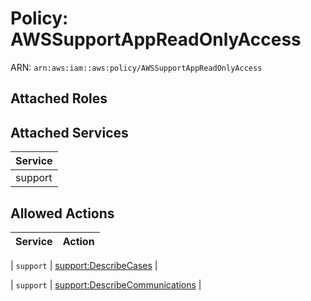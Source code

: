 # Policy: AWSSupportAppReadOnlyAccess

ARN: `arn:aws:iam::aws:policy/AWSSupportAppReadOnlyAccess`

## Attached Roles

## Attached Services

| Service |
|---------|
| support |

## Allowed Actions

| Service | Action |
|:-------:|--------|

| `support` | [support:DescribeCases](../actions.md#support:describecases) |

| `support` | [support:DescribeCommunications](../actions.md#support:describecommunications) |
